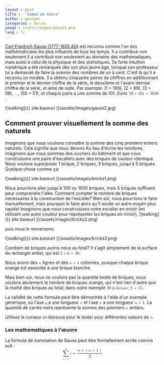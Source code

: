 ```yaml
---
layout : post
title :  "Somme de Gauss"
author : georges
categories : Series
image : assets/images/gauss1.png
lang : fr
---
```

[Carl Friedrich Gauss (1777-1855 AD)](https://fr.wikipedia.org/wiki/Carl_Friedrich_Gauss) est reconnu comme l'un des mathématiciens les plus influents de tous les temps. Il a contribué non seulement 
Il a contribué non seulement au domaine des mathématiques, mais aussi à celui de la physique et des statistiques. Sa forte intuition numérique a été remarquée dès son plus jeune âge, lorsque son professeur lui a demandé de faire la somme des nombres de un à cent. C'est là qu'il a reconnu un modèle.
Il a obtenu cinquante paires de chiffres en additionnant le premier et le dernier chiffre de la série, le deuxième et l'avant-dernier chiffre de la série, et ainsi de suite. 
Par exemple: (1 + 100), (2 + 99), (3 + 98), ..., (50 + 51), et chaque paire a une somme de 101. Donc <math display="inline"> <mrow> <mn>50</mn> <mo>&times;</mo> <mn>101</mn> <mo>=</mo> <mn>5050</mn> </mrow> </math>.

![walking]({{ site.baseurl }}/assets/images/gauss2.jpg)

## Comment prouver visuellement la somme des naturels

Imaginons que nous voulions connaître la somme des cinq premiers entiers naturels. Cela signifie que nous devons
Au lieu d'écrire les nombres, imaginons que nous sommes des ouvriers du bâtiment et que nous construisons une paire d'escaliers avec des briques de couleur identique. 
Nous voulons superposer 1 brique, 2 briques, 3 briques, jusqu'à 5 briques. Quelque chose comme ça:

![walking]({{ site.baseurl }}/assets/images/bricks1.png)


Nous pourrions aller jusqu'à 100 ou 1000 briques, mais 5 briques suffisent pour comprendre l'idée. Comment compter le nombre de briques nécessaires à la construction de l'escalier?
Bien sûr, nous pourrions le faire manuellement, mais pourquoi le faire alors qu'il existe un autre moyen plus rapide!
Imaginons que nous construisions notre escalier en miroir (en utilisant une autre couleur pour représenter les briques en miroir),
![walking]({{ site.baseurl }}/assets/images/bricks2.png)

puis nous le renversons:

![walking]({{ site.baseurl }}/assets/images/bricks3.png)

Combien de briques avons-nous au total? Il s'agit simplement de la surface du rectangle entier,
qui est <math display="inline"><mn>5</mn><mo>&times;</mo><mn>6</mn><mo>=</mo><mn>30</mn></math>.

Nous avons des <math display="inline"><mi>n</mi></math> lignes et des <math display="inline"><mi>n</mi><mo>+</mo><mn>1</mn></math> colonnes, puisque chaque brique orange est associée à une brique blanche.


Mais bien sûr, nous ne voulons pas la quantité totale de briques, nous voulons seulement le nombre de briques orange, qui n'est rien d'autre que la moitié des briques au total, dans notre exemple <math display="inline"><mn>30</mn><mo>&diviser;</mo><mn>2</mn><mo>=</mo><mn>15</mn></math>.

La validité de cette formule peut être démontrée à l'aide d'un exemple générique, où l'axe <math display="inline"><mi>y</mi></math> a une longueur <math display="inline"><mi>n</mi></math> et l'axe <math display="inline"><mi>x</mi></math> a une longueur <math display="inline"><mi>n</mi><mo>+</mo><mn>1</mn></math>. La quantité de carrés noirs représente la somme des premiers <math display="inline"><mi>n</mi></math> entiers.


Utilisez le curseur ci-dessous pour le tester pour différentes valeurs de <math display="inline"><mi>n</mi></math>.

<div id="observablehq-ab34f0a5">
  <div class="observablehq-viewof-count"></div>
  <div class="observablehq-viewof-test2"></div>
</div>
<script type="module">
  import {Runtime, Inspector} from "https://cdn.jsdelivr.net/npm/@observablehq/runtime@4/dist/runtime.js";
  import define from "https://api.observablehq.com/@864af2bf64442aa6/grid-inputs.js?v=3";
  (new Runtime).module(define, name => {
    if (name === "viewof count") return Inspector.into("#observablehq-ab34f0a5 .observablehq-viewof-count")();
    if (name === "viewof test2") return Inspector.into("#observablehq-ab34f0a5 .observablehq-viewof-test2")();
  });
</script>

### Les mathématiques à l'œuvre
La formule de sommation de Gauss peut être formellement écrite comme suit :
<math display="block" xmlns="http://www.w3.org/1998/Math/MathML">
  <mrow>
    <munderover>
      <mo>∑</mo>
      <mrow>
        <mi>i</mi>
        <mo>=</mo>
        <mn>1</mn>
      </mrow>
      <mi>n</mi>
    </munderover>
    <mi>i</mi>
    <mo>=</mo>
    <mfrac>
      <mrow>
        <mi>n</mi>
        <mo>&times;</mo>
        <mrow>
          <mo stretchy="true" form="prefix">(</mo>
          <mi>n</mi>
          <mo>+</mo>
          <mn>1</mn>
          <mo stretchy="true" form="postfix">)</mo>
        </mrow>
      </mrow>
      <mn>2</mn>
    </mfrac>
  </mrow>
</math>


